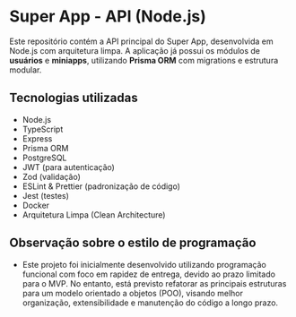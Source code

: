 # Super App - API (Node.js)

Este repositório contém a API principal do Super App, desenvolvida em Node.js com arquitetura limpa. A aplicação já possui os módulos de **usuários** e **miniapps**, utilizando **Prisma ORM** com migrations e estrutura modular.

## Tecnologias utilizadas

- Node.js
- TypeScript
- Express
- Prisma ORM
- PostgreSQL
- JWT (para autenticação)
- Zod (validação)
- ESLint & Prettier (padronização de código)
- Jest (testes)
- Docker
- Arquitetura Limpa (Clean Architecture)

## Observação sobre o estilo de programação

- Este projeto foi inicialmente desenvolvido utilizando programação funcional com foco em rapidez de entrega, devido ao prazo limitado para o MVP.
No entanto, está previsto refatorar as principais estruturas para um modelo orientado a objetos (POO), visando melhor organização, extensibilidade e manutenção do código a longo prazo.
